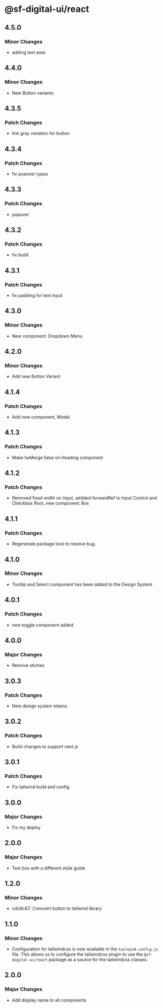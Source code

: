 # @sf-digital-ui/react

## 4.5.0

### Minor Changes

- adding text area

## 4.4.0

### Minor Changes

- New Button variants

## 4.3.5

### Patch Changes

- link gray variation for button

## 4.3.4

### Patch Changes

- fix popover types

## 4.3.3

### Patch Changes

- popover

## 4.3.2

### Patch Changes

- fix build

## 4.3.1

### Patch Changes

- fix padding for text input

## 4.3.0

### Minor Changes

- New component: Dropdown Menu

## 4.2.0

### Minor Changes

- Add new Button Variant

## 4.1.4

### Patch Changes

- Add new component, Modal

## 4.1.3

### Patch Changes

- Make twMerge false on Heading component

## 4.1.2

### Patch Changes

- Removed fixed width on Input, addded forwardRef to Input Control and Checkbox Root, new component: Box

## 4.1.1

### Patch Changes

- Regenerate package lock to resolve bug.

## 4.1.0

### Minor Changes

- Tooltip and Select component has been added to the Design System

## 4.0.1

### Patch Changes

- new toggle component added

## 4.0.0

### Major Changes

- Remove stiches

## 3.0.3

### Patch Changes

- New design system tokens

## 3.0.2

### Patch Changes

- Build changes to support next js

## 3.0.1

### Patch Changes

- Fix tailwind build and config

## 3.0.0

### Major Changes

- Fix my deploy

## 2.0.0

### Major Changes

- Test box with a different style guide

## 1.2.0

### Minor Changes

- cdc6c67: Convcert button to tailwind library

## 1.1.0

### Minor Changes

- Configuration for tailwindcss is now available in the `tailwind.config.js` file. This allows us to configure the tailwindcss plugin to use the `@sf-digital-ui/react` package as a source for the tailwindcss classes.

## 2.0.0

### Major Changes

- Add display name to all components
